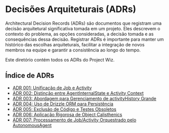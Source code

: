# Decisões Arquiteturais (ADRs)

Architectural Decision Records (ADRs) são documentos que registram uma decisão arquitetural significativa tomada em um projeto. Eles descrevem o contexto do problema, as opções consideradas, a decisão tomada e as consequências dessa decisão. Registrar ADRs é importante para manter um histórico das escolhas arquiteturais, facilitar a integração de novos membros na equipe e garantir a consistência ao longo do tempo.

Este diretório contém todos os ADRs do Project Wiz.

## Índice de ADRs

- [ADR 001: Unificação de Job e Activity](./adr-001-unificacao-job-activity.md)
- [ADR 002: Distinção entre AgentInternalState e Activity Context](./adr-002-distincao-agentstate-activitycontext.md)
- [ADR 003: Abordagem para Gerenciamento de activityHistory Grande](./adr-003-gerenciamento-activityhistory-grande.md)
- [ADR 004: Uso de Drizzle ORM para Persistência](./adr-004-uso-drizzle-persistencia.md)
- [ADR 005: Exclusão de Código e Testes Obsoletos](./adr-005-exclusao-codigo-obsoleto.md)
- [ADR 006: Aplicação Rigorosa de Object Calisthenics](./adr-006-aplicacao-object-calisthenics.md)
- [ADR 007: Processamento de Job/Activity Orquestrado pelo AutonomousAgent](./adr-007-processamento-orquestrado-agent.md)
